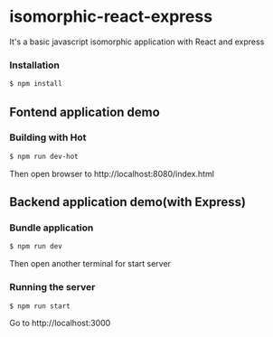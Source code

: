 # isomorphic-react-express
It's a basic javascript isomorphic application with React and express

### Installation
```bash
$ npm install
```
## Fontend application demo
### Building with Hot
```bash
$ npm run dev-hot
```
Then open browser to http://localhost:8080/index.html

## Backend application demo(with Express)
### Bundle application
```bash
$ npm run dev
```
Then open another terminal for start server
### Running the server
```bash
$ npm run start
```
Go to http://localhost:3000

